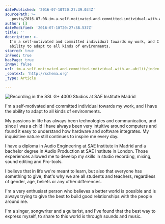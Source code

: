 ```yaml
---
datePublished: '2016-07-10T20:27:39.034Z'
sourcePath: >-
  _posts/2016-07-08-im-a-self-motivated-and-committed-individual-with-an-abilit.md
author: []
dateModified: '2016-07-10T20:27:38.537Z'
title: ''
description: >-
  I’m a self-motivated and committed individual towards my work, and I have the
  ability to adapt to all kinds of environments.
starred: true
inFeed: true
hasPage: true
inNav: false
url: im-a-self-motivated-and-committed-individual-with-an-abilit/index.html
_context: 'http://schema.org'
_type: Article

---
```

![Recording in the SSL G+ 4000 Studios at SAE Institute Madrid](https://the-grid-user-content.s3-us-west-2.amazonaws.com/58491cdc-2f95-4c53-abf4-e3febe150ed7.jpg)

I'm a self-motivated and committed individual towards my work, and I have the ability to adapt to all kinds of environments.

My passions in life has always been technologies and communication, and since I was a child I have always been very intuitive around computers and found it easy to understand how hardware and software integrates. My inquisitive nature still continues to inspire me every day.

I have a diploma in Audio Engineering at SAE Institute in Madrid and a bachelor degree in Audio Production at SAE Institute in London. Those experiences allowed me to develop my skills in studio recording, mixing, sound editing and Pro-tools.

I believe that in life we're meant to learn, but also that everyone has something to give, that's why we are all students and teachers, regardless of gender, age, beliefs or any other differences.

I'm a very enthusiast person who believes a better world is possible and is always trying to give the best to build good relationships with the people around me.

I'm a singer, songwriter and a guitarist, and I've found that the best way to express myself, to share to this world is through sounds and music.